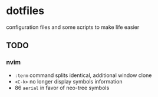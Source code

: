 # dotfiles
configuration files and some scripts to make life easier

## TODO
### nvim
- `:term` command splits identical, additional window clone
- `<C-k>` no longer display symbols information
- 86 `aerial` in favor of neo-tree symbols
